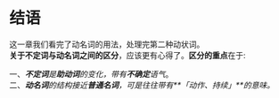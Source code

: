 # 结语

这一章我们看完了动名词的用法，处理完第二种动状词。  
**关于不定词与动名词之间的区分**，应该更有心得了。**区分的重点**在于: 
 
一、<em>**不定词**是**助动词**的变化，带有**不确定**语气</em>。  
二、<em>**动名词**的结构接近**普通名词**，可是往往带有**「动作、持续」**的意味。</em>   